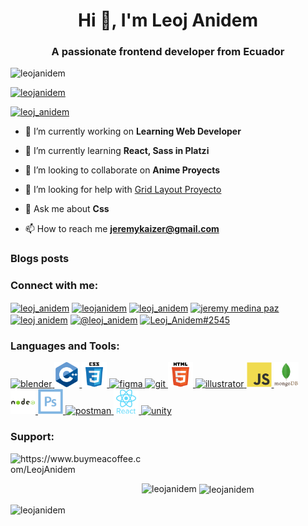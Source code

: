 <h1 align="center">Hi 👋, I'm Leoj Anidem</h1>
<h3 align="center">A passionate frontend developer from Ecuador</h3>

<p align="left"> <img src="https://komarev.com/ghpvc/?username=leojanidem&label=Profile%20views&color=0e75b6&style=flat" alt="leojanidem" /> </p>

<p align="left"> <a href="https://github.com/ryo-ma/github-profile-trophy"><img src="https://github-profile-trophy.vercel.app/?username=leojanidem" alt="leojanidem" /></a> </p>

<p align="left"> <a href="https://twitter.com/leoj_anidem" target="blank"><img src="https://img.shields.io/twitter/follow/leoj_anidem?logo=twitter&style=for-the-badge" alt="leoj_anidem" /></a> </p>

- 🔭 I’m currently working on **Learning Web Developer**

- 🌱 I’m currently learning **React, Sass in Platzi**

- 👯 I’m looking to collaborate on **Anime Proyects**

- 🤝 I’m looking for help with [Grid Layout Proyecto](https://github.com/LeojAnidem/Grid-Layout-Proyecto)

- 💬 Ask me about **Css**

- 📫 How to reach me **jeremykaizer@gmail.com**

### Blogs posts
<!-- BLOG-POST-LIST:START -->
<!-- BLOG-POST-LIST:END -->

<h3 align="left">Connect with me:</h3>
<p align="left">
<a href="https://codepen.io/leoj_anidem" target="blank"><img align="center" src="https://raw.githubusercontent.com/rahuldkjain/github-profile-readme-generator/master/src/images/icons/Social/codepen.svg" alt="leoj_anidem" height="30" width="40" /></a>
<a href="https://dev.to/leojanidem" target="blank"><img align="center" src="https://raw.githubusercontent.com/rahuldkjain/github-profile-readme-generator/master/src/images/icons/Social/devto.svg" alt="leojanidem" height="30" width="40" /></a>
<a href="https://twitter.com/leoj_anidem" target="blank"><img align="center" src="https://raw.githubusercontent.com/rahuldkjain/github-profile-readme-generator/master/src/images/icons/Social/twitter.svg" alt="leoj_anidem" height="30" width="40" /></a>
<a href="https://linkedin.com/in/jeremy medina paz" target="blank"><img align="center" src="https://raw.githubusercontent.com/rahuldkjain/github-profile-readme-generator/master/src/images/icons/Social/linked-in-alt.svg" alt="jeremy medina paz" height="30" width="40" /></a>
<a href="https://fb.com/leoj anidem" target="blank"><img align="center" src="https://raw.githubusercontent.com/rahuldkjain/github-profile-readme-generator/master/src/images/icons/Social/facebook.svg" alt="leoj anidem" height="30" width="40" /></a>
<a href="https://medium.com/@leoj_anidem" target="blank"><img align="center" src="https://raw.githubusercontent.com/rahuldkjain/github-profile-readme-generator/master/src/images/icons/Social/medium.svg" alt="@leoj_anidem" height="30" width="40" /></a>
<a href="https://discord.gg/Leoj_Anidem#2545" target="blank"><img align="center" src="https://raw.githubusercontent.com/rahuldkjain/github-profile-readme-generator/master/src/images/icons/Social/discord.svg" alt="Leoj_Anidem#2545" height="30" width="40" /></a>
</p>

<h3 align="left">Languages and Tools:</h3>
<p align="left"> <a href="https://www.blender.org/" target="_blank" rel="noreferrer"> <img src="https://download.blender.org/branding/community/blender_community_badge_white.svg" alt="blender" width="40" height="40"/> </a> <a href="https://www.w3schools.com/cpp/" target="_blank" rel="noreferrer"> <img src="https://raw.githubusercontent.com/devicons/devicon/master/icons/cplusplus/cplusplus-original.svg" alt="cplusplus" width="40" height="40"/> </a> <a href="https://www.w3schools.com/css/" target="_blank" rel="noreferrer"> <img src="https://raw.githubusercontent.com/devicons/devicon/master/icons/css3/css3-original-wordmark.svg" alt="css3" width="40" height="40"/> </a> <a href="https://www.figma.com/" target="_blank" rel="noreferrer"> <img src="https://www.vectorlogo.zone/logos/figma/figma-icon.svg" alt="figma" width="40" height="40"/> </a> <a href="https://git-scm.com/" target="_blank" rel="noreferrer"> <img src="https://www.vectorlogo.zone/logos/git-scm/git-scm-icon.svg" alt="git" width="40" height="40"/> </a> <a href="https://www.w3.org/html/" target="_blank" rel="noreferrer"> <img src="https://raw.githubusercontent.com/devicons/devicon/master/icons/html5/html5-original-wordmark.svg" alt="html5" width="40" height="40"/> </a> <a href="https://www.adobe.com/in/products/illustrator.html" target="_blank" rel="noreferrer"> <img src="https://www.vectorlogo.zone/logos/adobe_illustrator/adobe_illustrator-icon.svg" alt="illustrator" width="40" height="40"/> </a> <a href="https://developer.mozilla.org/en-US/docs/Web/JavaScript" target="_blank" rel="noreferrer"> <img src="https://raw.githubusercontent.com/devicons/devicon/master/icons/javascript/javascript-original.svg" alt="javascript" width="40" height="40"/> </a> <a href="https://www.mongodb.com/" target="_blank" rel="noreferrer"> <img src="https://raw.githubusercontent.com/devicons/devicon/master/icons/mongodb/mongodb-original-wordmark.svg" alt="mongodb" width="40" height="40"/> </a> <a href="https://nodejs.org" target="_blank" rel="noreferrer"> <img src="https://raw.githubusercontent.com/devicons/devicon/master/icons/nodejs/nodejs-original-wordmark.svg" alt="nodejs" width="40" height="40"/> </a> <a href="https://www.photoshop.com/en" target="_blank" rel="noreferrer"> <img src="https://raw.githubusercontent.com/devicons/devicon/master/icons/photoshop/photoshop-line.svg" alt="photoshop" width="40" height="40"/> </a> <a href="https://postman.com" target="_blank" rel="noreferrer"> <img src="https://www.vectorlogo.zone/logos/getpostman/getpostman-icon.svg" alt="postman" width="40" height="40"/> </a> <a href="https://reactjs.org/" target="_blank" rel="noreferrer"> <img src="https://raw.githubusercontent.com/devicons/devicon/master/icons/react/react-original-wordmark.svg" alt="react" width="40" height="40"/> </a> <a href="https://unity.com/" target="_blank" rel="noreferrer"> <img src="https://www.vectorlogo.zone/logos/unity3d/unity3d-icon.svg" alt="unity" width="40" height="40"/> </a> </p>

<h3 align="left">Support:</h3>
<p><a href="https://www.buymeacoffee.com/https://www.buymeacoffee.com/LeojAnidem"> <img align="left" src="https://cdn.buymeacoffee.com/buttons/v2/default-yellow.png" height="50" width="210" alt="https://www.buymeacoffee.com/LeojAnidem" /></a></p><br><br>

<p><img align="left" src="https://github-readme-stats.vercel.app/api/top-langs?username=leojanidem&show_icons=true&locale=en&layout=compact" alt="leojanidem" /></p>

<p>&nbsp;<img align="center" src="https://github-readme-stats.vercel.app/api?username=leojanidem&show_icons=true&locale=en" alt="leojanidem" /></p>

<p><img align="center" src="https://github-readme-streak-stats.herokuapp.com/?user=leojanidem&" alt="leojanidem" /></p>


